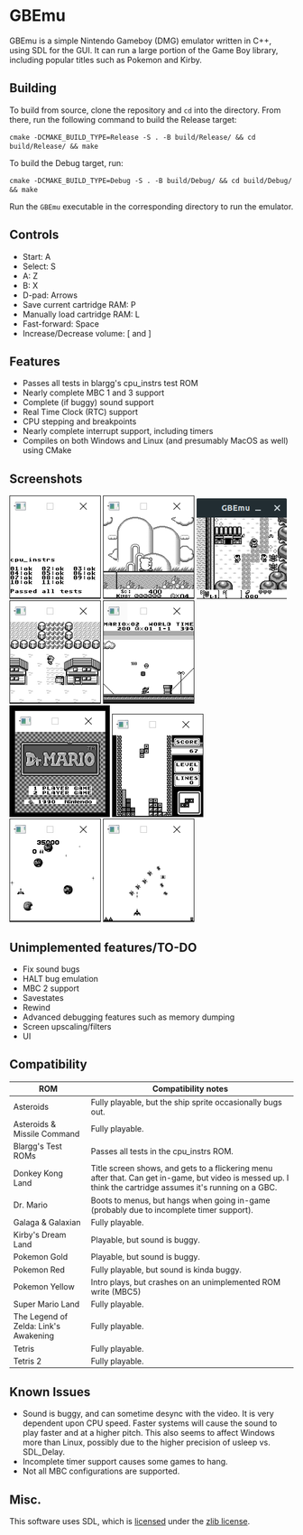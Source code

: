 # GBEmu

GBEmu is a simple Nintendo Gameboy (DMG) emulator written in C++, using SDL for the GUI. It can run a large portion of the Game Boy library, including popular titles such as Pokemon and Kirby.

## Building

To build from source, clone the repository and `cd` into the directory. From there, run the following command to build the Release target:
```
cmake -DCMAKE_BUILD_TYPE=Release -S . -B build/Release/ && cd build/Release/ && make
```
To build the Debug target, run:
```
cmake -DCMAKE_BUILD_TYPE=Debug -S . -B build/Debug/ && cd build/Debug/ && make
```
Run the `GBEmu` executable in the corresponding directory to run the emulator.

## Controls
 - Start: A
 - Select: S
 - A: Z
 - B: X
 - D-pad: Arrows
 - Save current cartridge RAM: P
 - Manually load cartridge RAM: L
 - Fast-forward: Space
 - Increase/Decrease volume: [ and ]

## Features
 - Passes all tests in blargg's cpu_instrs test ROM
 - Nearly complete MBC 1 and 3 support
 - Complete (if buggy) sound support
 - Real Time Clock (RTC) support
 - CPU stepping and breakpoints
 - Nearly complete interrupt support, including timers
 - Compiles on both Windows and Linux (and presumably MacOS as well) using CMake

## Screenshots

![Blargg's test ROM](screenshots/blarggs.png)
![Kirby](screenshots/kirby.png)
![Zelda](screenshots/zelda.png)
![Pokemon](screenshots/pkmn.png)
![Super Mario Land](screenshots/sml.png)
![Dr. Mario](screenshots/drMario.png)
![Tetris](screenshots/tetris.png)
![Asteroids](screenshots/asteroids.png)
![Galaga](screenshots/galaga.png)

## Unimplemented features/TO-DO
  - Fix sound bugs
  - HALT bug emulation
  - MBC 2 support
  - Savestates
  - Rewind
  - Advanced debugging features such as memory dumping 
  - Screen upscaling/filters
  - UI


## Compatibility
| ROM                         | Compatibility notes                                                                                                                                                                                   |
|-----------------------------|-------------------------------------------------------------------------------------------------------------------------------------------------------------------------------------------------------|
| Asteroids                   | Fully playable, but the ship sprite occasionally bugs out.                                                                                                                     |
| Asteroids & Missile Command | Fully playable. 
| Blargg's Test ROMs          | Passes all tests in the cpu_instrs ROM.
| Donkey Kong Land            | Title screen shows, and gets to a flickering menu after that. Can get in-game, but video is messed up. I think the cartridge assumes it's running on a GBC.                                                                                                             |
| Dr. Mario                   | Boots to menus, but hangs when going in-game (probably due to incomplete timer support).                                                                                                              |
| Galaga & Galaxian           | Fully playable.                                                                                                                                                                                     |
| Kirby's Dream Land          | Playable, but sound is buggy.			 |
| Pokemon Gold				  | Playable, but sound is buggy.  |
| Pokemon Red				  | Fully playable, but sound is kinda buggy. |
| Pokemon Yellow			  | Intro plays, but crashes on an unimplemented ROM write (MBC5) |
| Super Mario Land            | Fully playable.			 |
| The Legend of Zelda: Link's Awakening| Fully playable. |
| Tetris                      | Fully playable.                                                                                                                                    |
| Tetris 2                    | Fully playable.                                                                                                                                                                            |
 
## Known Issues
  - Sound is buggy, and can sometime desync with the video. It is very dependent upon CPU speed. Faster systems will cause the sound to play faster and at a higher pitch. This also seems to affect Windows more than Linux, possibly due to the higher precision of usleep vs. SDL_Delay.
  - Incomplete timer support causes some games to hang.
  - Not all MBC configurations are supported.

## Misc.

This software uses SDL, which is [licensed](https://www.libsdl.org/license.php) under the [zlib license](https://www.zlib.net/zlib_license.html).
